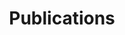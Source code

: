 ---
# An instance of the Pages widget.
# Documentation: https://wowchemy.com/docs/page-builder/
widget: pages

# This file represents a page section.
headless: false
cms_exclude: true

# Order that this section appears on the page.
weight: 90

title: Publications
subtitle: ''

content:
  # Filter on criteria
  filters:
    folders:
      - publication
    tag: ''
    category: ''
    publication_type: ''
    author: ''
    exclude_featured: false
    exclude_future: false
    exclude_past: false
  # Choose how many pages you would like to display (0 = all pages)
  count: 0
  # Choose how many pages you would like to offset by
  offset: 0
  # Page order: descending (desc) or ascending (asc) date.
  order: desc
design:
  # Choose a view for the listings:
  view: citation
  columns: '2'


# {{% callout note %}}
# Quickly discover relevant content by [filtering publications](./publication/).
# {{% /callout %}}
---